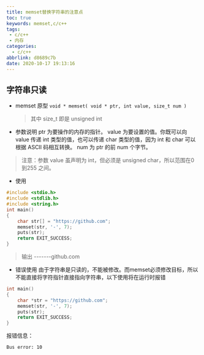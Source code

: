 ```yaml
---
title: memset替换字符串的注意点
toc: true
keywords: memset,c/c++
tags: 
 - c/c++ 
 - 内存
categories:
  - c/c++
abbrlink: d8689c7b
date: 2020-10-17 19:13:16
---
```


## 字符串只读

- memset 原型
  `void * memset( void * ptr, int value, size_t num )`

  > 其中 size_t 即是 unsigned int

- 参数说明
  ptr 为要操作的内存的指针。
  value 为要设置的值。你既可以向 value 传递 int 类型的值，也可以传递 char 类型的值，因为 int 和 char 可以根据 ASCII 码相互转换。
  num 为 ptr 的前 num 个字节。
> 注意：参数 value 虽声明为 int，但必须是 unsigned char，所以范围在0 到255 之间。

<!-- more -->

- 使用

```c
#include <stdio.h>
#include <stdlib.h>
#include <string.h>
int main()
{
    char str[] = "https://github.com";
    memset(str, '-', 7);
    puts(str);
    return EXIT_SUCCESS;
}
```
> 输出 -------github.com

- 错误使用
由于字符串是只读的，不能被修改。而memset必须修改目标，所以不能直接将字符指针直接指向字符串，以下使用将在运行时报错

```c
int main()
{
    char *str = "https://github.com";
    memset(str, '-', 7);
    puts(str);
    return EXIT_SUCCESS;
}
```
报错信息：
```shell
Bus error: 10
```

